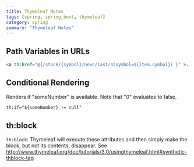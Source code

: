 ```yaml
---
title: Thymeleaf Notes
tags: [spring, spring_boot, thymeleaf]
category: spring
summary: "Thymeleaf Notes"
---
```


## Path Variables in URLs

~~~ html
<a th:href="@{/stock/{symbol}/news/last/4(symbol=${item.symbol}) }" >...</a>
~~~

## Conditional Rendering

Renders if "someNumber" is available. Note that "0" evaluates to false.
~~~ html
th:if="${someNumber} != null"
~~~

## th:block

`th:block`: Thymeleaf will execute these attributes and then simply make the block, but not its contents, disappear.
See <http://www.thymeleaf.org/doc/tutorials/3.0/usingthymeleaf.html#synthetic-thblock-tag>
